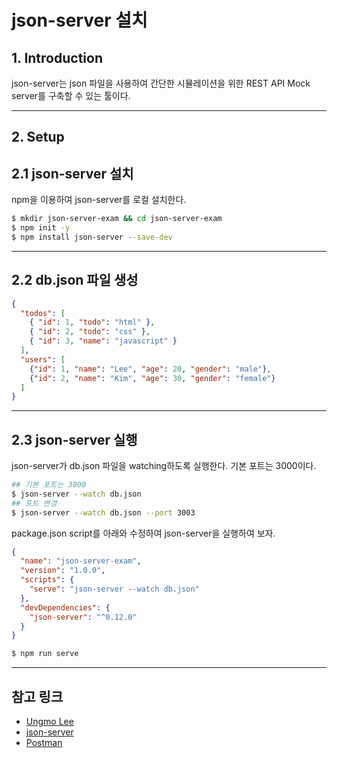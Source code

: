 # json-server 설치

## 1. Introduction

json-server는 json 파일을 사용하여 간단한 시뮬레이션을 위한 REST API Mock server를 구축할 수 있는 툴이다.

---

## 2. Setup

## 2.1 json-server 설치

npm을 이용하여 json-server를 로컬 설치한다.

```bash
$ mkdir json-server-exam && cd json-server-exam
$ npm init -y
$ npm install json-server --save-dev
```

---

## 2.2 db.json 파일 생성

```json
{
  "todos": [
    { "id": 1, "todo": "html" },
    { "id": 2, "todo": "css" },
    { "id": 3, "name": "javascript" }
  ],
  "users": [
    {"id": 1, "name": "Lee", "age": 20, "gender": "male"},
    {"id": 2, "name": "Kim", "age": 30, "gender": "female"}
  ]
}
```

---

## 2.3 json-server 실행

json-server가 db.json 파일을 watching하도록 실행한다. 기본 포트는 3000이다.

```bash
## 기본 포트는 3000
$ json-server --watch db.json
## 포트 변경
$ json-server --watch db.json --port 3003
```

package.json script를 아래와 수정하여 json-server을 실행하여 보자.

```json
{
  "name": "json-server-exam",
  "version": "1.0.0",
  "scripts": {
    "serve": "json-server --watch db.json"
  },
  "devDependencies": {
    "json-server": "^0.12.0"
  }
}
```

```bash
$ npm run serve
```

---

## 참고 링크

- [Ungmo Lee](https://github.com/ungmo2)
- [json-server](https://github.com/typicode/json-server)
- [Postman](https://www.getpostman.com/)